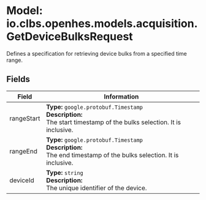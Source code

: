 # Model: io.clbs.openhes.models.acquisition.GetDeviceBulksRequest

Defines a specification for retrieving device bulks from a specified time range.

## Fields

| Field | Information |
| --- | --- |
| rangeStart | <b>Type:</b> `google.protobuf.Timestamp`<br><b>Description:</b><br>The start timestamp of the bulks selection. It is inclusive. |
| rangeEnd | <b>Type:</b> `google.protobuf.Timestamp`<br><b>Description:</b><br>The end timestamp of the bulks selection. It is inclusive. |
| deviceId | <b>Type:</b> `string`<br><b>Description:</b><br>The unique identifier of the device. |

